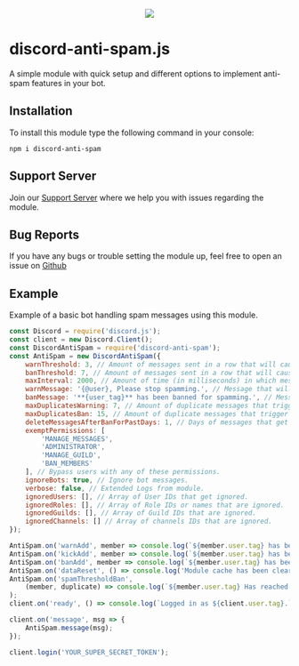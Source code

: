 <p align="center"><a href="https://nodei.co/npm/discord-anti-spam/"><img src="https://nodei.co/npm/discord-anti-spam.png"></a></p>

# discord-anti-spam.js

A simple module with quick setup and different options to implement anti-spam features in your bot.

## Installation

To install this module type the following command in your console:

```
npm i discord-anti-spam
```

## Support Server

Join our [Support Server](https://discord.gg/KQgDfGr) where we help you with issues regarding the module.

## Bug Reports

If you have any bugs or trouble setting the module up, feel free to open an issue on [Github](https://github.com/Michael-J-Scofield/discord-anti-spam)

## Example

Example of a basic bot handling spam messages using this module.

```js
const Discord = require('discord.js');
const client = new Discord.Client();
const DiscordAntiSpam = require('discord-anti-spam');
const AntiSpam = new DiscordAntiSpam({
	warnThreshold: 3, // Amount of messages sent in a row that will cause a warning.
	banThreshold: 7, // Amount of messages sent in a row that will cause a ban.
	maxInterval: 2000, // Amount of time (in milliseconds) in which messages are considered spam.
	warnMessage: '{@user}, Please stop spamming.', // Message that will be sent in chat upon warning a user.
	banMessage: '**{user_tag}** has been banned for spamming.', // Message that will be sent in chat upon banning a user.
	maxDuplicatesWarning: 7, // Amount of duplicate messages that trigger a warning.
	maxDuplicatesBan: 15, // Amount of duplicate messages that trigger a ban.
	deleteMessagesAfterBanForPastDays: 1, // Days of messages that get deleted upon banning a user.
	exemptPermissions: [
		'MANAGE_MESSAGES',
		'ADMINISTRATOR',
		'MANAGE_GUILD',
		'BAN_MEMBERS'
	], // Bypass users with any of these permissions.
	ignoreBots: true, // Ignore bot messages.
	verbose: false, // Extended Logs from module.
	ignoredUsers: [], // Array of User IDs that get ignored.
	ignoredRoles: [], // Array of Role IDs or names that are ignored.
	ignoredGuilds: [], // Array of Guild IDs that are ignored.
	ignoredChannels: [] // Array of channels IDs that are ignored.
});

AntiSpam.on('warnAdd', member => console.log(`${member.user.tag} has been warned.`));
AntiSpam.on('kickAdd', member => console.log(`${member.user.tag} has been kicked.`));
AntiSpam.on('banAdd', member => console.log(`${member.user.tag} has been banned.`));
AntiSpam.on('dataReset', () => console.log('Module cache has been cleared.'));
AntiSpam.on('spamThresholdBan',
	(member, duplicate) => console.log(`${member.user.tag} Has reached the ban threshold for spamming!`)
);
client.on('ready', () => console.log(`Logged in as ${client.user.tag}.`));

client.on('message', msg => {
	AntiSpam.message(msg);
});

client.login('YOUR_SUPER_SECRET_TOKEN');
```
